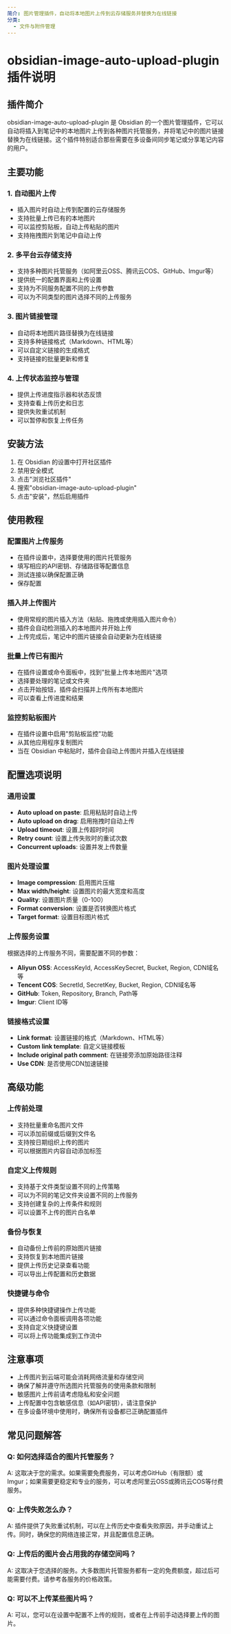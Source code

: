 ```yaml
---
简介: 图片管理插件，自动将本地图片上传到云存储服务并替换为在线链接
分类:
  - 文件与附件管理
---
```


# obsidian-image-auto-upload-plugin 插件说明

## 插件简介
obsidian-image-auto-upload-plugin 是 Obsidian 的一个图片管理插件，它可以自动将插入到笔记中的本地图片上传到各种图片托管服务，并将笔记中的图片链接替换为在线链接。这个插件特别适合那些需要在多设备间同步笔记或分享笔记内容的用户。

## 主要功能

### 1. 自动图片上传
- 插入图片时自动上传到配置的云存储服务
- 支持批量上传已有的本地图片
- 可以监控剪贴板，自动上传粘贴的图片
- 支持拖拽图片到笔记中自动上传

### 2. 多平台云存储支持
- 支持多种图片托管服务（如阿里云OSS、腾讯云COS、GitHub、Imgur等）
- 提供统一的配置界面和上传设置
- 支持为不同服务配置不同的上传参数
- 可以为不同类型的图片选择不同的上传服务

### 3. 图片链接管理
- 自动将本地图片路径替换为在线链接
- 支持多种链接格式（Markdown、HTML等）
- 可以自定义链接的生成格式
- 支持链接的批量更新和修复

### 4. 上传状态监控与管理
- 提供上传进度指示器和状态反馈
- 支持查看上传历史和日志
- 提供失败重试机制
- 可以暂停和恢复上传任务

## 安装方法
1. 在 Obsidian 的设置中打开社区插件
2. 禁用安全模式
3. 点击"浏览社区插件"
4. 搜索"obsidian-image-auto-upload-plugin"
5. 点击"安装"，然后启用插件

## 使用教程

### 配置图片上传服务
- 在插件设置中，选择要使用的图片托管服务
- 填写相应的API密钥、存储路径等配置信息
- 测试连接以确保配置正确
- 保存配置

### 插入并上传图片
- 使用常规的图片插入方法（粘贴、拖拽或使用插入图片命令）
- 插件会自动检测插入的本地图片并开始上传
- 上传完成后，笔记中的图片链接会自动更新为在线链接

### 批量上传已有图片
- 在插件设置或命令面板中，找到"批量上传本地图片"选项
- 选择要处理的笔记或文件夹
- 点击开始按钮，插件会扫描并上传所有本地图片
- 可以查看上传进度和结果

### 监控剪贴板图片
- 在插件设置中启用"剪贴板监控"功能
- 从其他应用程序复制图片
- 当在 Obsidian 中粘贴时，插件会自动上传图片并插入在线链接

## 配置选项说明

### 通用设置
- **Auto upload on paste**: 启用粘贴时自动上传
- **Auto upload on drag**: 启用拖拽时自动上传
- **Upload timeout**: 设置上传超时时间
- **Retry count**: 设置上传失败时的重试次数
- **Concurrent uploads**: 设置并发上传数量

### 图片处理设置
- **Image compression**: 启用图片压缩
- **Max width/height**: 设置图片的最大宽度和高度
- **Quality**: 设置图片质量（0-100）
- **Format conversion**: 设置是否转换图片格式
- **Target format**: 设置目标图片格式

### 上传服务设置
根据选择的上传服务不同，需要配置不同的参数：
- **Aliyun OSS**: AccessKeyId, AccessKeySecret, Bucket, Region, CDN域名等
- **Tencent COS**: SecretId, SecretKey, Bucket, Region, CDN域名等
- **GitHub**: Token, Repository, Branch, Path等
- **Imgur**: Client ID等

### 链接格式设置
- **Link format**: 设置链接的格式（Markdown、HTML等）
- **Custom link template**: 自定义链接模板
- **Include original path comment**: 在链接旁添加原始路径注释
- **Use CDN**: 是否使用CDN加速链接

## 高级功能

### 上传前处理
- 支持批量重命名图片文件
- 可以添加前缀或后缀到文件名
- 支持按日期组织上传的图片
- 可以根据图片内容自动添加标签

### 自定义上传规则
- 支持基于文件类型设置不同的上传策略
- 可以为不同的笔记文件夹设置不同的上传服务
- 支持创建复杂的上传条件和规则
- 可以设置不上传的图片白名单

### 备份与恢复
- 自动备份上传前的原始图片链接
- 支持恢复到本地图片链接
- 提供上传历史记录查看功能
- 可以导出上传配置和历史数据

### 快捷键与命令
- 提供多种快捷键操作上传功能
- 可以通过命令面板调用各项功能
- 支持自定义快捷键设置
- 可以将上传功能集成到工作流中

## 注意事项
- 上传图片到云端可能会消耗网络流量和存储空间
- 确保了解并遵守所选图片托管服务的使用条款和限制
- 敏感图片上传前请考虑隐私和安全问题
- 上传配置中包含敏感信息（如API密钥），请注意保护
- 在多设备环境中使用时，确保所有设备都已正确配置插件

## 常见问题解答

### Q: 如何选择适合的图片托管服务？
A: 这取决于您的需求。如果需要免费服务，可以考虑GitHub（有限额）或Imgur；如果需要更稳定和专业的服务，可以考虑阿里云OSS或腾讯云COS等付费服务。

### Q: 上传失败怎么办？
A: 插件提供了失败重试机制，可以在上传历史中查看失败原因，并手动重试上传。同时，确保您的网络连接正常，并且配置信息正确。

### Q: 上传后的图片会占用我的存储空间吗？
A: 这取决于您选择的服务。大多数图片托管服务都有一定的免费额度，超过后可能需要付费。请参考各服务的价格政策。

### Q: 可以不上传某些图片吗？
A: 可以，您可以在设置中配置不上传的规则，或者在上传前手动选择要上传的图片。